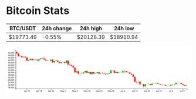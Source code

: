 # Bitcoin Stats

BTC/USDT|24h change|24h high|24h low|
|---|---|---|---|
|$19773.49|-0.55%|$20128.39|$18910.94|

<img src="./chart.svg">
